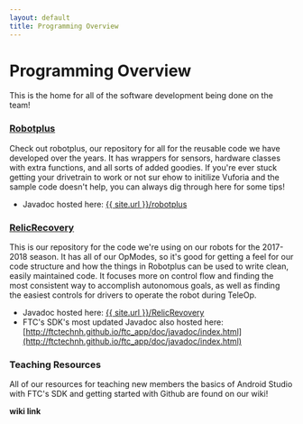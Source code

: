 ```yaml
---
layout: default
title: Programming Overview
---
```


# Programming Overview

This is the home for all of the software development being done on the team!

### [Robotplus](https://github.com/MICDSRobotics/robotplus)

Check out robotplus, our repository for all for the reusable code we have developed over the years. It has wrappers for sensors, hardware classes with extra functions, and all sorts of added goodies. If you're ever stuck getting your drivetrain to work or not sur ehow to initilize Vuforia and the sample code doesn't help, you can always dig through here for some tips!

* Javadoc hosted here: [{{ site.url }}/robotplus](/robotplus)

### [RelicRecovery](https://github.com/MICDSRobotics/RelicRecovery)

This is our repository for the code we're using on our robots for the 2017-2018 season. It has all of our OpModes, so it's good for getting a feel for our code structure and how the things in Robotplus can be used to write clean, easily maintained code. It focuses more on control flow and finding the most consistent way to accomplish autonomous goals, as well as finding the easiest controls for drivers to operate the robot during TeleOp.

* Javadoc hosted here: [{{ site.url }}/RelicRevovery](/RelicRecovery)
* FTC's SDK's most updated Javadoc also hosted here: [http://ftctechnh.github.io/ftc_app/doc/javadoc/index.html](http://ftctechnh.github.io/ftc_app/doc/javadoc/index.html)

### Teaching Resources

All of our resources for teaching new members the basics of Android Studio with FTC's SDK and getting started with Github are found on our wiki!

**wiki link**
